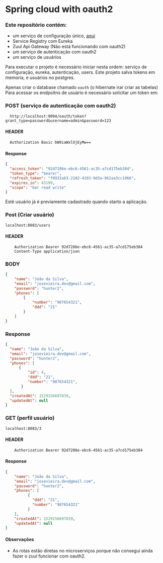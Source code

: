 # Spring cloud with oauth2


### Este repositório contém:

* um serviço de configuração único, [aqui](https://github.com/NetoDevel/config-server)
* Service Registry com Eureka
* Zuul Api Gateway (Não está funcionando com oauth2)
* um serviço de autenticação com oauth2
* um serviço de usuários


Para executar o projeto é necessário iniciar nesta ordem: serviço de configuração, eureka, autenticação, users.
Este projeto salva tokens em memoria, e usuários no postgres.

Apenas criar o database chamado `oauth` (o hibernate irar criar as tabelas)
Para acessar os endpoitns de usuário é necessário solicitar um token em:


### POST (serviço de autenticação com oauth2)
      http://localhost:9094/oauth/token?grant_type=password&username=admin&password=123
  
 #### HEADER
      Authorization Basic bW9iaWxlOjEyMw==
    
   
 #### Response
```json
{
  "access_token": "92d7286e-ebc6-4561-ac35-a7cd175eb384",
  "token_type": "bearer",
  "refresh_token": "f0932ab3-2102-4103-9d3a-962aa3cc1066",
  "expires_in": 43199,
  "scope": "bar read write"
}
```

Esté usuário já é previamente cadastrado quando starto a aplicação.


### Post (Criar usuário)
    localhost:8083/users
    
  #### HEADER
        Authorization Bearer 92d7286e-ebc6-4561-ac35-a7cd175eb384
        Content-Type application/json
        
  ### BODY
  ```json
 {
      "name": "João da Silva",
      "email": "josevieira.dev@gmail.com",
      "password": "hunter2",
      "phones": [
          {
              "number": "987654321",
              "ddd": "21"
          }
      ]
  }
  ```
  ### Response
  
  ```json
{
    "name": "João da Silva",
    "email": "josevieira.dev@gmail.com",
    "password": "hunter2",
    "phones": [
        {
            "id": 4,
            "ddd": "21",
            "number": "987654321",
         }
    ],
    "createdAt": 1529156697839,
    "updatedAt": null
}
  ```
  ### GET (perfil usuário)
    localhost:8083/3
    
  #### HEADER
        Authorization Bearer 92d7286e-ebc6-4561-ac35-a7cd175eb384
    
  #### Response
```json
{
    "name": "João da Silva",
    "email": "josevieira.dev@gmail.com",
    "password": "hunter2",
    "phones": [
          {
            "ddd": "21",
            "number": "987654321"
          }
    ],
    "createdAt": 1529156697839,
    "updatedAt": null
}
```
      
#### Observações
  
* As rotas estão diretas no microserviços porque não consegui ainda fazer o zuul funcionar com oauth2.



